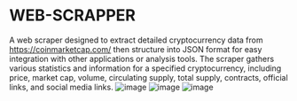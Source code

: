 # WEB-SCRAPPER
A web scraper designed to extract detailed cryptocurrency data from https://coinmarketcap.com/ then structure into JSON format for easy integration with other applications or analysis tools. The scraper gathers various statistics and information for a specified cryptocurrency, including price, market cap, volume, circulating supply, total supply, contracts, official links, and social media links. 
![image](https://github.com/shrutiiii03/WEB-SCRAPPER/assets/145834046/315e078a-924a-4936-b3de-ff8d1d27f8ac)
![image](https://github.com/shrutiiii03/WEB-SCRAPPER/assets/145834046/75a08bf6-a21d-4c08-8ebb-d7a804f2e1bc)
![image](https://github.com/shrutiiii03/WEB-SCRAPPER/assets/145834046/3192682d-7db0-426e-afc5-2da411a87ada)



